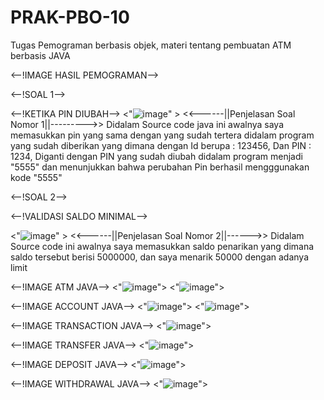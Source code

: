 # PRAK-PBO-10
Tugas Pemograman berbasis objek, materi tentang pembuatan ATM berbasis JAVA

<--!IMAGE HASIL PEMOGRAMAN-->


<--!SOAL 1-->


<--!KETIKA PIN DIUBAH-->
 <"![image](https://github.com/user-attachments/assets/462bad6e-ad5d-48ab-9231-34a747e25ed1)" >
<<------||Penjelasan Soal Nomor 1||--------->>
  Didalam Source code java ini awalnya saya memasukkan pin yang sama dengan yang sudah tertera didalam program yang sudah diberikan yang dimana dengan Id berupa : 123456, Dan PIN : 1234, Diganti dengan PIN yang sudah diubah didalam program menjadi "5555" dan menunjukkan bahwa perubahan Pin berhasil mengggunakan kode "5555"


<--!SOAL 2-->


<--!VALIDASI SALDO MINIMAL-->


 <"![image](https://github.com/user-attachments/assets/65f21343-76e7-45bf-90a8-516b9ae89691)" >
<<------||Penjelasan Soal Nomor 2||------>>
  Didalam Source code ini awalnya saya memasukkan saldo penarikan yang dimana saldo tersebut berisi 5000000, dan saya menarik 50000 dengan adanya limit


<--!IMAGE ATM JAVA-->
 <"![image](https://github.com/user-attachments/assets/39b8d39d-b39d-41a1-a6c8-8c05d67e8e45)">
 <"![image](https://github.com/user-attachments/assets/881328ab-b463-4f2f-a871-1617f3a1df1c)">


<--!IMAGE  ACCOUNT JAVA-->
 <"![image](https://github.com/user-attachments/assets/1f5bc7c8-36ae-48bd-b4ab-3ead143dc120)">
 <"![image](https://github.com/user-attachments/assets/8a3f4107-9f83-48fa-b6e1-9946c34e275f)">


<--!IMAGE TRANSACTION JAVA-->
 <"![image](https://github.com/user-attachments/assets/f5f8b1f5-778a-4e70-99b5-5f1705727d95)">


<--!IMAGE TRANSFER JAVA-->
<"![image](https://github.com/user-attachments/assets/4f7cbb8b-c852-441c-8522-27b699dfd6aa)">


<--!IMAGE DEPOSIT JAVA-->
 <"![image](https://github.com/user-attachments/assets/eb0eaa2a-c67a-48a8-97ed-45555c9e2a27)">


<--!IMAGE WITHDRAWAL JAVA-->
<"![image](https://github.com/user-attachments/assets/124098d6-8b15-43e1-8b7d-9a491fb7d6e4)">











